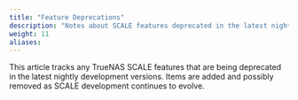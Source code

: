 ```yaml
---
title: "Feature Deprecations"
description: "Notes about SCALE features deprecated in the latest nightly releases."
weight: 11
aliases:
---
```


This article tracks any TrueNAS SCALE features that are being deprecated in the latest nightly development versions.
Items are added and possibly removed as SCALE development continues to evolve.
